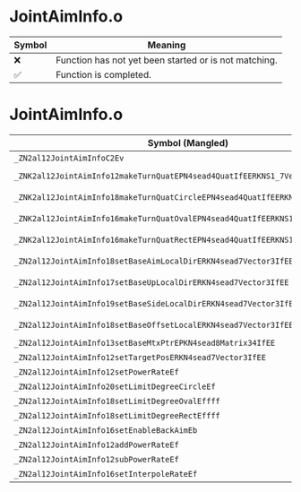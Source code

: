 # JointAimInfo.o
| Symbol | Meaning 
| ------------- | ------------- 
| :x: | Function has not yet been started or is not matching. 
| :white_check_mark: | Function is completed. 


# JointAimInfo.o
| Symbol (Mangled) | Symbol (Demangled) | Decompiled? |
| ------------- |  ------------- | ------------- |
| `_ZN2al12JointAimInfoC2Ev` | `al::JointAimInfo::JointAimInfo(void)` | :white_check_mark: |
| `_ZNK2al12JointAimInfo12makeTurnQuatEPN4sead4QuatIfEERKNS1_7Vector3IfEE` | `al::JointAimInfo::makeTurnQuat(sead::Quat<float> *,sead::Vector3<float> const&)const` | :white_check_mark: |
| `_ZNK2al12JointAimInfo18makeTurnQuatCircleEPN4sead4QuatIfEERKNS1_7Vector3IfEE` | `al::JointAimInfo::makeTurnQuatCircle(sead::Quat<float> *,sead::Vector3<float> const&)const` | :white_check_mark: |
| `_ZNK2al12JointAimInfo16makeTurnQuatOvalEPN4sead4QuatIfEERKNS1_7Vector3IfEE` | `al::JointAimInfo::makeTurnQuatOval(sead::Quat<float> *,sead::Vector3<float> const&)const` | :white_check_mark: |
| `_ZNK2al12JointAimInfo16makeTurnQuatRectEPN4sead4QuatIfEERKNS1_7Vector3IfEE` | `al::JointAimInfo::makeTurnQuatRect(sead::Quat<float> *,sead::Vector3<float> const&)const` | :white_check_mark: |
| `_ZN2al12JointAimInfo18setBaseAimLocalDirERKN4sead7Vector3IfEE` | `al::JointAimInfo::setBaseAimLocalDir(sead::Vector3<float> const&)` | :white_check_mark: |
| `_ZN2al12JointAimInfo17setBaseUpLocalDirERKN4sead7Vector3IfEE` | `al::JointAimInfo::setBaseUpLocalDir(sead::Vector3<float> const&)` | :white_check_mark: |
| `_ZN2al12JointAimInfo19setBaseSideLocalDirERKN4sead7Vector3IfEE` | `al::JointAimInfo::setBaseSideLocalDir(sead::Vector3<float> const&)` | :white_check_mark: |
| `_ZN2al12JointAimInfo18setBaseOffsetLocalERKN4sead7Vector3IfEE` | `al::JointAimInfo::setBaseOffsetLocal(sead::Vector3<float> const&)` | :white_check_mark: |
| `_ZN2al12JointAimInfo13setBaseMtxPtrEPKN4sead8Matrix34IfEE` | `al::JointAimInfo::setBaseMtxPtr(sead::Matrix34<float> const*)` | :white_check_mark: |
| `_ZN2al12JointAimInfo12setTargetPosERKN4sead7Vector3IfEE` | `al::JointAimInfo::setTargetPos(sead::Vector3<float> const&)` | :white_check_mark: |
| `_ZN2al12JointAimInfo12setPowerRateEf` | `al::JointAimInfo::setPowerRate(float)` | :white_check_mark: |
| `_ZN2al12JointAimInfo20setLimitDegreeCircleEf` | `al::JointAimInfo::setLimitDegreeCircle(float)` | :white_check_mark: |
| `_ZN2al12JointAimInfo18setLimitDegreeOvalEffff` | `al::JointAimInfo::setLimitDegreeOval(float,float,float,float)` | :white_check_mark: |
| `_ZN2al12JointAimInfo18setLimitDegreeRectEffff` | `al::JointAimInfo::setLimitDegreeRect(float,float,float,float)` | :white_check_mark: |
| `_ZN2al12JointAimInfo16setEnableBackAimEb` | `al::JointAimInfo::setEnableBackAim(bool)` | :white_check_mark: |
| `_ZN2al12JointAimInfo12addPowerRateEf` | `al::JointAimInfo::addPowerRate(float)` | :white_check_mark: |
| `_ZN2al12JointAimInfo12subPowerRateEf` | `al::JointAimInfo::subPowerRate(float)` | :white_check_mark: |
| `_ZN2al12JointAimInfo16setInterpoleRateEf` | `al::JointAimInfo::setInterpoleRate(float)` | :white_check_mark: |
